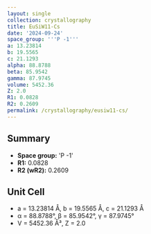 ```yaml
---
layout: single
collection: crystallography
title: EuSiW11-Cs
date: '2024-09-24'
space_group: '''P -1'''
a: 13.23814
b: 19.5565
c: 21.1293
alpha: 88.8788
beta: 85.9542
gamma: 87.9745
volume: 5452.36
Z: 2.0
R1: 0.0828
R2: 0.2609
permalink: /crystallography/eusiw11-cs/
---
```


## Summary

- **Space group:** 'P -1'
- **R1:** 0.0828
- **R2 (wR2):** 0.2609

## Unit Cell
- a = 13.23814 Å, b = 19.5565 Å, c = 21.1293 Å
- α = 88.8788°, β = 85.9542°, γ = 87.9745°
- V = 5452.36 Å³, Z = 2.0
